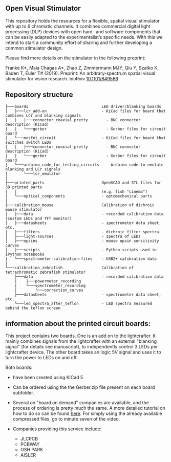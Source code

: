 ## Open Visual Stimulator

This repository holds the resources for a flexible, spatial visual stimulator with up to 6 chromatic channels. It combines commercial digital light processing (DLP) devices with open hard- and software components that can be easily adapted to the experimentalist’s specific needs. With this we intend to start a community effort of sharing and further developing a common stimulator design.

Please find more details on the stimulator in the following preprint:

Franke K*, Maia Chagas A*, Zhao Z, Zimmermann MJY, Qiu Y, Szatko K, Baden T, Euler T# (2019). Preprint: An arbitrary-spectrum spatial visual stimulator for vision research. bioRxiv [10.1101/649566](https://www.biorxiv.org/content/10.1101/649566v1)

## Repository structure

```
├───boards                                LED driver/blanking boards
│   ├───lcr_add-on                        - KiCad files for board that combines LCr and blanking signals
|   |   ├───connector_coaxial.pretty        - BNC connector description (KiCad)
|   |   └───gerber                          - Gerber files for circuit board
│   └───mosfet_circuit                    - KiCad files for board that switches switch LEDs
|   |   ├───connector_coaxial.pretty        - BNC connector description (KiCad)
|   |   └───gerber                          - Gerber files for circuit board
|   └───arduino_code_for_testing_circuits   - Arduino code to emulate blanking and LCr signals
|       └───lcr_emulator
|
├───printed_parts                         OpenSCAD and STL files for 3D printed parts
|   |                                     (e.g. fish "cinema")
│   └───optical_components                - optomechanical parts
|
├───calibration_mouse                     Calibration of dichroic mouse stimulator
│   ├───data                              - recorded calibration data (custom LEDs and TFT monitor)
│   ├───datasheets                        - spectrometer data sheet, etc.
│   ├───filters                           - dichroic filter spectra
│   ├───light-sources                     - spectra of LEDs
│   ├───opsins                            - mouse opsin sensitivity curves
│   ├───scripts                           - Python scripts used in iPython notebooks
|   └───spectrometer-calibration-files    - USB2+ calibration data
|
└───calibration_zebrafish                 Calibration of tetrachromatic zebrafish stimulator
    ├───data                              - recorded calibration data
    |    ├───powermeter_recording
    |    └───spectrometer_recording
    |        └───correction_curves
    ├───datasheets                        - spectrometer data sheet, etc.
    └───led_spectra_after_teflon          - LED spectra measured behind the teflon screen
```
## information about the printed circuit boards:

This project contains two boards. One is an add on to the lightcrafter. It mainly combines signals from the lightcrafter with an external "blanking signal" (for details see manuscript), to independently control 3 LEDs per lightcrafter device. The other board takes an logic 5V signal and uses it to turn the power to LEDs on and off.

Both boards:

- have been created using KiCad 5
- Can be ordered using the the Gerber.zip file present on each board subfolder.
 - Several on "board on demand" companies are available, and the process of ordering is pretty much the same. A more detailed tutorial on how to do so can be found [here](https://www.youtube.com/watch?v=ENmDnoKs2hM). For simply using the already available compressed files, go to minute seven of the video.
 - Companies providing this service include:

   - JLCPCB
   - PCBWAY
   - OSH PARK
   - AISLER
